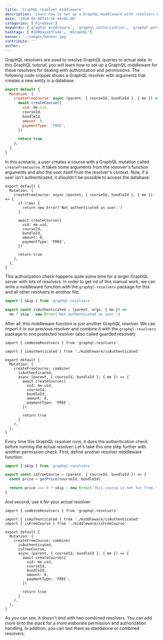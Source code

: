 ```yaml
---
title: 'GraphQL resolver middleware'
description: 'Learn how to set up a GraphQL middleware with resolvers handling authorization and permissions ...'
date: '2020-03-08T13:56:46+02:00'
categories: ['Firebase']
keywords: ['graphql middleware', 'graphql authorization', 'graphql permissions']
hashtags: ['#100DaysOfCode', '#GraphQL']
banner: './images/banner.jpg'
contribute: ''
author: ''
---
```


<Sponsorship />

GraphQL resolvers are used to resolve GraphQL queries to actual data. In this GraphQL tutorial, you will learn how to set up a GraphQL middleware for these resolvers for dealing with authorization and permissions. The following code snippet shows a GraphQL resolver with arguments that creates a new entity in a database.

```javascript
export default {
  Mutation: {
    createFreeCourse: async (parent, { courseId, bundleId }, { me }) => {
      await createCourse({
        uid: me.uid,
        courseId,
        bundleId,
        amount: 0,
        paymentType: 'FREE',
      })

      return true
    },
  },
}
```

In this scenario, a user creates a course with a GraphQL mutation called `createFreeCourse`. It takes some arguments from the resolver's function arguments and also the user itself from the resolver's context. Now, if a user isn't authenticated, it shouldn't be possible to access the database:

```javascript{8-10}
export default {
  Mutation: {
    createFreeCourse: async (parent, { courseId, bundleId }, { me }) => {
      if (!me) {
        return new Error('Not authenticated as user.')
      }

      await createCourse({
        uid: me.uid,
        courseId,
        bundleId,
        amount: 0,
        paymentType: 'FREE',
      })

      return true
    },
  },
}
```

This authorization check happens quite some time for a larger GraphQL server with lots of resolvers. In order to get rid of this manual work, we can write a middleware function with the `graphql-resolvers` package for this and all other resolvers in another file:

```javascript
import { skip } from 'graphql-resolvers'

export const isAuthenticated = (parent, args, { me }) =>
  me ? skip : new Error('Not authenticated as user.')
```

After all, this middleware function is just another GraphQL resolver. We can import it in our previous resolver and combine it with the `graphql-resolvers` package to one protected resolver (also called guarded resolver):

```javascript{1,3,7-8,20}
import { combineResolvers } from 'graphql-resolvers'

import { isAuthenticated } from './middleware/isAuthenticated'

export default {
  Mutation: {
    createFreeCourse: combine(
      isAuthenticated,
      async (parent, { courseId, bundleId }, { me }) => {
        await createCourse({
          uid: me.uid,
          courseId,
          bundleId,
          amount: 0,
          paymentType: 'FREE',
        })

        return true
      }
    ),
  },
}
```

Every time this GraphQL resolver runs, it does the authentication check before running the actual resolver. Let's take this one step further with another permission check. First, define another resolver middleware function:

```javascript
import { skip } from 'graphql-resolvers'

export const isFreeCourse = (parent, { courseId, bundleId }) => {
  const price = getPrice(courseId, bundleId)

  return price === 0 ? skip : new Error('This course is not for free.')
}
```

And second, use it for your actual resolver:

```javascript{4,10}
import { combineResolvers } from 'graphql-resolvers'

import { isAuthenticated } from './middleware/isAuthenticated'
import { isFreeCourse } from './middleware/isFreeCourse'

export default {
  Mutation: {
    createFreeCourse: combine(
      isAuthenticated,
      isFreeCourse,
      async (parent, { courseId, bundleId }, { me }) => {
        await createCourse({
          uid: me.uid,
          courseId,
          bundleId,
          amount: 0,
          paymentType: 'FREE',
        })

        return true
      }
    ),
  },
}
```

As you can see, it doesn't end with two combined resolvers. You can add more onto the stack for a more elaborate permission and authorization handling. In addition, you can test them as standalone or combined resolvers.
